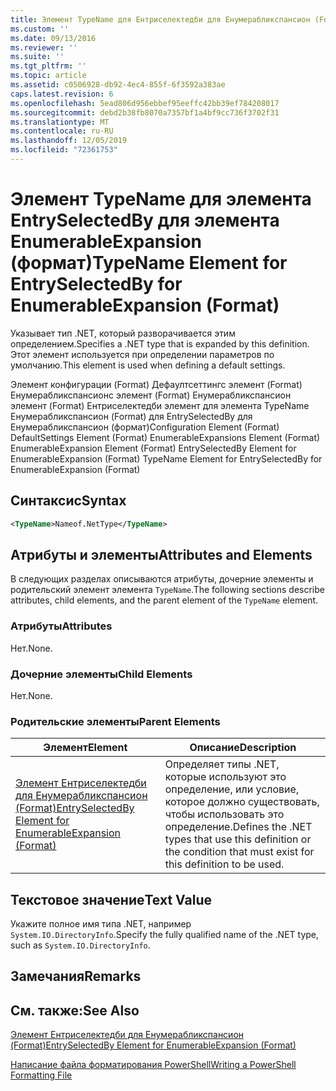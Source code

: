```yaml
---
title: Элемент TypeName для Ентриселектедби для Енумерабликспансион (Format) | Документация Майкрософт
ms.custom: ''
ms.date: 09/13/2016
ms.reviewer: ''
ms.suite: ''
ms.tgt_pltfrm: ''
ms.topic: article
ms.assetid: c0506928-db92-4ec4-855f-6f3592a383ae
caps.latest.revision: 6
ms.openlocfilehash: 5ead806d956ebbef95eeffc42bb39ef784208017
ms.sourcegitcommit: debd2b38fb8070a7357bf1a4bf9cc736f3702f31
ms.translationtype: MT
ms.contentlocale: ru-RU
ms.lasthandoff: 12/05/2019
ms.locfileid: "72361753"
---
```

# <a name="typename-element-for-entryselectedby-for-enumerableexpansion-format"></a><span data-ttu-id="6aa1a-102">Элемент TypeName для элемента EntrySelectedBy для элемента EnumerableExpansion (формат)</span><span class="sxs-lookup"><span data-stu-id="6aa1a-102">TypeName Element for EntrySelectedBy for EnumerableExpansion (Format)</span></span>

<span data-ttu-id="6aa1a-103">Указывает тип .NET, который разворачивается этим определением.</span><span class="sxs-lookup"><span data-stu-id="6aa1a-103">Specifies a .NET type that is expanded by this definition.</span></span> <span data-ttu-id="6aa1a-104">Этот элемент используется при определении параметров по умолчанию.</span><span class="sxs-lookup"><span data-stu-id="6aa1a-104">This element is used when defining a default settings.</span></span>

<span data-ttu-id="6aa1a-105">Элемент конфигурации (Format) Дефаултсеттингс элемент (Format) Енумерабликспансионс элемент (Format) Енумерабликспансион элемент (Format) Ентриселектедби элемент для элемента TypeName Енумерабликспансион (Format) для EntrySelectedBy для Енумерабликспансион (формат)</span><span class="sxs-lookup"><span data-stu-id="6aa1a-105">Configuration Element (Format) DefaultSettings Element (Format) EnumerableExpansions Element (Format) EnumerableExpansion Element (Format) EntrySelectedBy Element for EnumerableExpansion (Format) TypeName Element for EntrySelectedBy for EnumerableExpansion (Format)</span></span>

## <a name="syntax"></a><span data-ttu-id="6aa1a-106">Синтаксис</span><span class="sxs-lookup"><span data-stu-id="6aa1a-106">Syntax</span></span>

```xml
<TypeName>Nameof.NetType</TypeName>

```

## <a name="attributes-and-elements"></a><span data-ttu-id="6aa1a-107">Атрибуты и элементы</span><span class="sxs-lookup"><span data-stu-id="6aa1a-107">Attributes and Elements</span></span>

<span data-ttu-id="6aa1a-108">В следующих разделах описываются атрибуты, дочерние элементы и родительский элемент элемента `TypeName`.</span><span class="sxs-lookup"><span data-stu-id="6aa1a-108">The following sections describe attributes, child elements, and the parent element of the `TypeName` element.</span></span>

### <a name="attributes"></a><span data-ttu-id="6aa1a-109">Атрибуты</span><span class="sxs-lookup"><span data-stu-id="6aa1a-109">Attributes</span></span>

<span data-ttu-id="6aa1a-110">Нет.</span><span class="sxs-lookup"><span data-stu-id="6aa1a-110">None.</span></span>

### <a name="child-elements"></a><span data-ttu-id="6aa1a-111">Дочерние элементы</span><span class="sxs-lookup"><span data-stu-id="6aa1a-111">Child Elements</span></span>

<span data-ttu-id="6aa1a-112">Нет.</span><span class="sxs-lookup"><span data-stu-id="6aa1a-112">None.</span></span>

### <a name="parent-elements"></a><span data-ttu-id="6aa1a-113">Родительские элементы</span><span class="sxs-lookup"><span data-stu-id="6aa1a-113">Parent Elements</span></span>

|<span data-ttu-id="6aa1a-114">Элемент</span><span class="sxs-lookup"><span data-stu-id="6aa1a-114">Element</span></span>|<span data-ttu-id="6aa1a-115">Описание</span><span class="sxs-lookup"><span data-stu-id="6aa1a-115">Description</span></span>|
|-------------|-----------------|
|[<span data-ttu-id="6aa1a-116">Элемент Ентриселектедби для Енумерабликспансион (Format)</span><span class="sxs-lookup"><span data-stu-id="6aa1a-116">EntrySelectedBy Element for EnumerableExpansion (Format)</span></span>](./entryselectedby-element-for-enumerableexpansion-format.md)|<span data-ttu-id="6aa1a-117">Определяет типы .NET, которые используют это определение, или условие, которое должно существовать, чтобы использовать это определение.</span><span class="sxs-lookup"><span data-stu-id="6aa1a-117">Defines the .NET types that use this definition or the condition that must exist for this definition to be used.</span></span>|

## <a name="text-value"></a><span data-ttu-id="6aa1a-118">Текстовое значение</span><span class="sxs-lookup"><span data-stu-id="6aa1a-118">Text Value</span></span>

<span data-ttu-id="6aa1a-119">Укажите полное имя типа .NET, например `System.IO.DirectoryInfo`.</span><span class="sxs-lookup"><span data-stu-id="6aa1a-119">Specify the fully qualified name of the .NET type, such as `System.IO.DirectoryInfo`.</span></span>

## <a name="remarks"></a><span data-ttu-id="6aa1a-120">Замечания</span><span class="sxs-lookup"><span data-stu-id="6aa1a-120">Remarks</span></span>

## <a name="see-also"></a><span data-ttu-id="6aa1a-121">См. также:</span><span class="sxs-lookup"><span data-stu-id="6aa1a-121">See Also</span></span>

[<span data-ttu-id="6aa1a-122">Элемент Ентриселектедби для Енумерабликспансион (Format)</span><span class="sxs-lookup"><span data-stu-id="6aa1a-122">EntrySelectedBy Element for EnumerableExpansion (Format)</span></span>](./entryselectedby-element-for-enumerableexpansion-format.md)

[<span data-ttu-id="6aa1a-123">Написание файла форматирования PowerShell</span><span class="sxs-lookup"><span data-stu-id="6aa1a-123">Writing a PowerShell Formatting File</span></span>](./writing-a-powershell-formatting-file.md)
